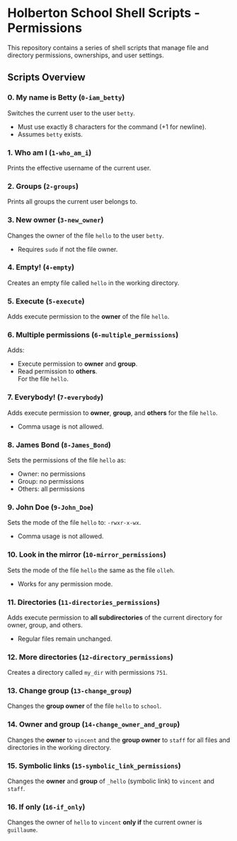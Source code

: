 # Holberton School Shell Scripts - Permissions

This repository contains a series of shell scripts that manage file and directory permissions, ownerships, and user settings.

## Scripts Overview

### 0. My name is Betty (`0-iam_betty`)
Switches the current user to the user `betty`.  
- Must use exactly 8 characters for the command (+1 for newline).  
- Assumes `betty` exists.

### 1. Who am I (`1-who_am_i`)
Prints the effective username of the current user.

### 2. Groups (`2-groups`)
Prints all groups the current user belongs to.

### 3. New owner (`3-new_owner`)
Changes the owner of the file `hello` to the user `betty`.  
- Requires `sudo` if not the file owner.

### 4. Empty! (`4-empty`)
Creates an empty file called `hello` in the working directory.

### 5. Execute (`5-execute`)
Adds execute permission to the **owner** of the file `hello`.

### 6. Multiple permissions (`6-multiple_permissions`)
Adds:  
- Execute permission to **owner** and **group**.  
- Read permission to **others**.  
For the file `hello`.

### 7. Everybody! (`7-everybody`)
Adds execute permission to **owner**, **group**, and **others** for the file `hello`.  
- Comma usage is not allowed.

### 8. James Bond (`8-James_Bond`)
Sets the permissions of the file `hello` as:  
- Owner: no permissions  
- Group: no permissions  
- Others: all permissions  

### 9. John Doe (`9-John_Doe`)
Sets the mode of the file `hello` to: `-rwxr-x-wx`.  
- Comma usage is not allowed.

### 10. Look in the mirror (`10-mirror_permissions`)
Sets the mode of the file `hello` the same as the file `olleh`.  
- Works for any permission mode.

### 11. Directories (`11-directories_permissions`)
Adds execute permission to **all subdirectories** of the current directory for owner, group, and others.  
- Regular files remain unchanged.

### 12. More directories (`12-directory_permissions`)
Creates a directory called `my_dir` with permissions `751`.

### 13. Change group (`13-change_group`)
Changes the **group owner** of the file `hello` to `school`.  

### 14. Owner and group (`14-change_owner_and_group`)
Changes the **owner** to `vincent` and the **group owner** to `staff` for all files and directories in the working directory.

### 15. Symbolic links (`15-symbolic_link_permissions`)
Changes the **owner** and **group** of `_hello` (symbolic link) to `vincent` and `staff`.

### 16. If only (`16-if_only`)
Changes the owner of `hello` to `vincent` **only if** the current owner is `guillaume`.
